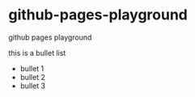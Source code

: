 # github-pages-playground
github pages playground

this is a bullet list
* bullet 1
* bullet 2
* bullet 3

